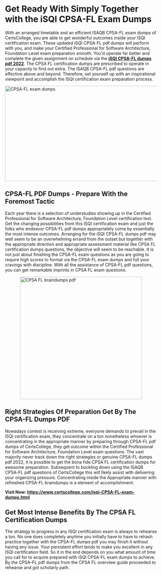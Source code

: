 <h1><strong>Get Ready With Simply Together with the iSQI CPSA-FL Exam Dumps&nbsp;</strong></h1>
<p><span style="font-weight: 400;">With an arranged timetable and an efficient ISAQB CPSA-FL exam dumps of CertsCollege, you are able to get wonderful outcomes inside your ISQI certification exam. These updated iSQI CPSA-FL pdf dumps will perform with you, and make your Certified Professional for Software Architecture, Foundation Level exam preparation smooth. You'd operate far better and complete the given assignment on schedule via the <strong><a href="https://www.certscollege.com/isqi-CPSA-FL-exam-dumps.html">iSQI CPSA-FL dumps pdf 2022</a></strong>. The CPSA FL certification dumps are prescribed to operate in your capacity to find out extra. The ISAQB CPSA-FL pdf questions are effective above and beyond. Therefore, set yourself up with an inspirational viewpoint and accomplish the ISQI certification exam preparation process.&nbsp;</span></p>
<p><span style="font-weight: 400;"><img style="display: block; margin-left: auto; margin-right: auto;" src="https://i.ibb.co/CPDK3ps/Yellow-and-Blue-Initiative-Blog-Banner.png" alt="CPSA-FL exam dumps" width="559" height="315" /></span></p>
<h2><strong>CPSA-FL PDF Dumps - Prepare With the Foremost Tactic</strong></h2>
<p><span style="font-weight: 400;">Each year there is a selection of understudies showing up in the Certified Professional for Software Architecture, Foundation Level certification test. Get the changing possibilities from this ISQI certification exam and just the folks who endeavor CPSA-FL pdf dumps appropriately come by essentially the most intense outcomes. Arranging for the iSQI CPSA-FL dumps pdf may well seem to be an overwhelming errand from the outset but together with the appropriate direction and appropriate assessment material like CPSA FL certification dumps questions, the objective will seem to be reachable. It is not just about finishing the CPSA-FL exam questions as you are going to require high scores to format via the CPSA-FL exam dumps and full your cravings with discipline. With all the assistance of CPSA-FL pdf questions, you can get remarkable imprints in CPSA FL exam questions.</span></p>
<p><span style="font-weight: 400;"><a href="https://tinyurl.com/y8rgywby"><img style="display: block; margin-left: auto; margin-right: auto;" src="https://i.ibb.co/9tMrhdY/Teacher-Appreciation-Invitation.png" alt="CPSA FL braindumps pdf " width="404" height="404" /></a></span></p>
<h2><strong>Right Strategies Of Preparation Get By The CPSA-FL Dumps PDF</strong></h2>
<p><span style="font-weight: 400;">Nowadays contest is receiving extreme, everyone demands to prevail in the ISQI certification exam, they concentrate on a ton nonetheless whoever is concentrating in the appropriate manner by preparing through CPSA-FL pdf dumps of CertsCollege, they get outcome within the Certified Professional for Software Architecture, Foundation Level exam questions. The vast majority never track down the right strategies or genuine CPSA-FL dumps pdf 2022, it is possible to get the bona fide CPSA FL certification dumps for awesome preparation. Subsequent to buckling down using the ISAQB CPSA-FL pdf questions of CertsCollege this will likely assist with delivering your organizing pressure. Concentrating inside the Appropriate manner with refreshed CPSA-FL braindumps is a element of accomplishment.</span></p>
<p><span style="font-weight: 400;"><strong>Visit Now: <a href="https://www.certscollege.com/isqi-CPSA-FL-exam-dumps.html">https://www.certscollege.com/isqi-CPSA-FL-exam-dumps.html</a></strong></span></p>
<h2><strong>Get Most Intense Benefits By The CPSA FL Certification Dumps</strong></h2>
<p><span style="font-weight: 400;">The strategy to progress in any ISQI certification exam is always to rehearse a ton. No one does completely anytime you initially have to have to rehash practice together with the CPSA-FL dumps pdf you may finish it without having any issue. Your persistent effort tends to make you excellent in any ISQI certification field. So it in the end depends on you what amount of time you call for to acquire prepared with iSQI CPSA-FL exam dumps to achieve. By the CPSA-FL pdf dumps from the CPSA FL overview guide proceeded to rehearse and got scholarly path.</span></p>
